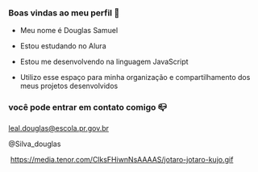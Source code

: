 ### Boas vindas ao meu perfil 💙

- Meu nome é Douglas Samuel

- Estou estudando no Alura
- Estou me desenvolvendo na linguagem JavaScript
-  Utilizo esse espaço para minha organização e compartilhamento dos meus projetos desenvolvidos

### você pode entrar em contato comigo 📪

leal.douglas@escola.pr.gov.br

@Silva_douglas

![]()
https://media.tenor.com/ClksFHiwnNsAAAAS/jotaro-jotaro-kujo.gif
